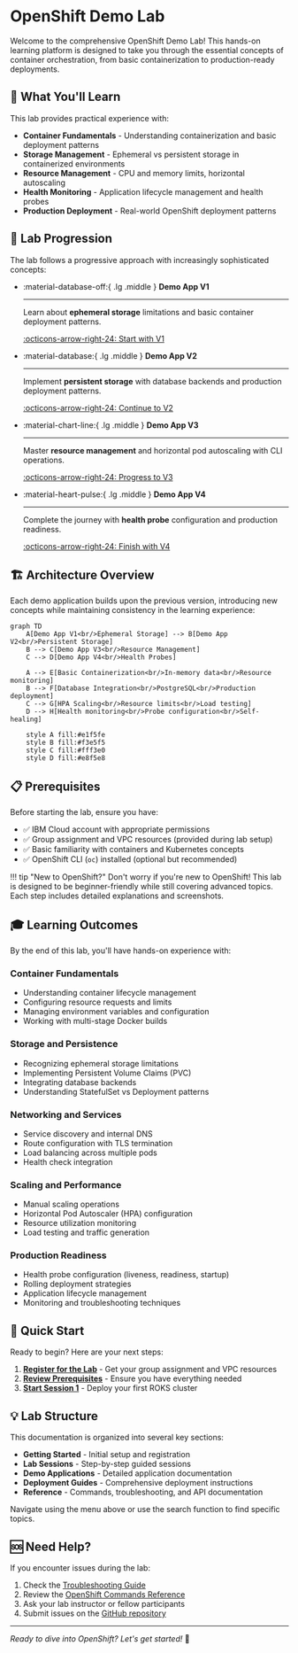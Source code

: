 # OpenShift Demo Lab

Welcome to the comprehensive OpenShift Demo Lab! This hands-on learning platform is designed to take you through the essential concepts of container orchestration, from basic containerization to production-ready deployments.

## 🎯 What You'll Learn

This lab provides practical experience with:

- **Container Fundamentals** - Understanding containerization and basic deployment patterns
- **Storage Management** - Ephemeral vs persistent storage in containerized environments  
- **Resource Management** - CPU and memory limits, horizontal autoscaling
- **Health Monitoring** - Application lifecycle management and health probes
- **Production Deployment** - Real-world OpenShift deployment patterns

## 🚀 Lab Progression

The lab follows a progressive approach with increasingly sophisticated concepts:

<div class="grid cards" markdown>

-   :material-database-off:{ .lg .middle } **Demo App V1**

    ---

    Learn about **ephemeral storage** limitations and basic container deployment patterns.

    [:octicons-arrow-right-24: Start with V1](demo-apps/v1-ephemeral.md)

-   :material-database:{ .lg .middle } **Demo App V2**

    ---

    Implement **persistent storage** with database backends and production deployment patterns.

    [:octicons-arrow-right-24: Continue to V2](demo-apps/v2-persistent.md)

-   :material-chart-line:{ .lg .middle } **Demo App V3**

    ---

    Master **resource management** and horizontal pod autoscaling with CLI operations.

    [:octicons-arrow-right-24: Progress to V3](demo-apps/v3-resources.md)

-   :material-heart-pulse:{ .lg .middle } **Demo App V4**

    ---

    Complete the journey with **health probe** configuration and production readiness.

    [:octicons-arrow-right-24: Finish with V4](demo-apps/v4-health-probes.md)

</div>

## 🏗️ Architecture Overview

Each demo application builds upon the previous version, introducing new concepts while maintaining consistency in the learning experience:

```mermaid
graph TD
    A[Demo App V1<br/>Ephemeral Storage] --> B[Demo App V2<br/>Persistent Storage]
    B --> C[Demo App V3<br/>Resource Management]
    C --> D[Demo App V4<br/>Health Probes]
    
    A --> E[Basic Containerization<br/>In-memory data<br/>Resource monitoring]
    B --> F[Database Integration<br/>PostgreSQL<br/>Production deployment]
    C --> G[HPA Scaling<br/>Resource limits<br/>Load testing]
    D --> H[Health monitoring<br/>Probe configuration<br/>Self-healing]
    
    style A fill:#e1f5fe
    style B fill:#f3e5f5
    style C fill:#fff3e0
    style D fill:#e8f5e8
```

## 📋 Prerequisites

Before starting the lab, ensure you have:

- ✅ IBM Cloud account with appropriate permissions
- ✅ Group assignment and VPC resources (provided during lab setup)
- ✅ Basic familiarity with containers and Kubernetes concepts
- ✅ OpenShift CLI (`oc`) installed (optional but recommended)

!!! tip "New to OpenShift?"
    Don't worry if you're new to OpenShift! This lab is designed to be beginner-friendly while still covering advanced topics. Each step includes detailed explanations and screenshots.

## 🎓 Learning Outcomes

By the end of this lab, you'll have hands-on experience with:

### Container Fundamentals
- Understanding container lifecycle management
- Configuring resource requests and limits
- Managing environment variables and configuration
- Working with multi-stage Docker builds

### Storage and Persistence
- Recognizing ephemeral storage limitations
- Implementing Persistent Volume Claims (PVC)
- Integrating database backends
- Understanding StatefulSet vs Deployment patterns

### Networking and Services
- Service discovery and internal DNS
- Route configuration with TLS termination
- Load balancing across multiple pods
- Health check integration

### Scaling and Performance
- Manual scaling operations
- Horizontal Pod Autoscaler (HPA) configuration
- Resource utilization monitoring
- Load testing and traffic generation

### Production Readiness
- Health probe configuration (liveness, readiness, startup)
- Rolling deployment strategies
- Application lifecycle management
- Monitoring and troubleshooting techniques

## 🚀 Quick Start

Ready to begin? Here are your next steps:

1. **[Register for the Lab](getting-started/registration.md)** - Get your group assignment and VPC resources
2. **[Review Prerequisites](getting-started/prerequisites.md)** - Ensure you have everything needed
3. **[Start Session 1](lab-sessions/step-1-roks-cluster.md)** - Deploy your first ROKS cluster

## 💡 Lab Structure

This documentation is organized into several key sections:

- **Getting Started** - Initial setup and registration
- **Lab Sessions** - Step-by-step guided sessions
- **Demo Applications** - Detailed application documentation
- **Deployment Guides** - Comprehensive deployment instructions
- **Reference** - Commands, troubleshooting, and API documentation

Navigate using the menu above or use the search function to find specific topics.

## 🆘 Need Help?

If you encounter issues during the lab:

1. Check the [Troubleshooting Guide](reference/troubleshooting.md)
2. Review the [OpenShift Commands Reference](reference/openshift-commands.md)
3. Ask your lab instructor or fellow participants
4. Submit issues on the [GitHub repository](https://github.com/cloud-design-dev/tech-lab-demos/issues)

---

*Ready to dive into OpenShift? Let's get started!* 🎉